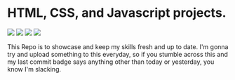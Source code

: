 # HTML, CSS, and Javascript projects. 
![](https://img.shields.io/github/last-commit/richiedevr/Miscellaneous-Javascript-Projects?logo=git&logoColor=white&style=flat)
![](https://img.shields.io/github/languages/code-size/richiedevr/Miscellaneous-Javascript-Projects?style=flat)
![](https://img.shields.io/github/languages/count/richiedevr/Miscellaneous-Javascript-Projects?style=flat)
![](https://img.shields.io/github/languages/top/richiedevr/Miscellaneous-javascript-projects)

This Repo is to showcase and keep my skills fresh and up to date. I'm gonna try and upload something to this everyday, so if you stumble across this 
and my last commit badge says anything other than today or yesterday, you know I'm slacking.  
